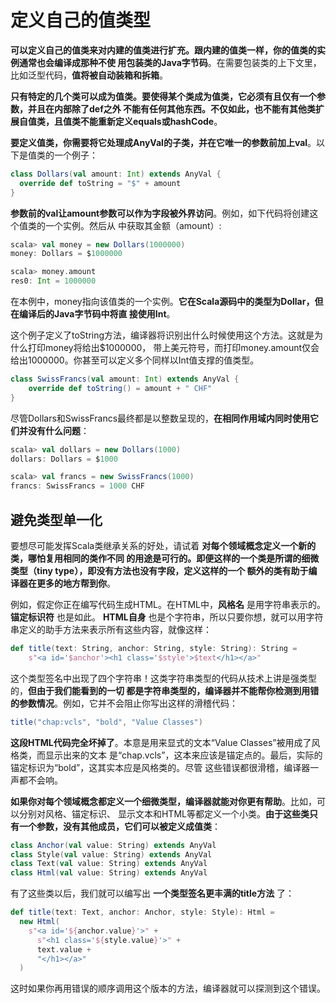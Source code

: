 定义自己的值类型
===================================================================================
**可以定义自己的值类来对内建的值类进行扩充。跟内建的值类一样，你的值类的实例通常也会编译成那种不使
用包装类的Java字节码**。在需要包装类的上下文里，比如泛型代码，**值将被自动装箱和拆箱**。

**只有特定的几个类可以成为值类。要使得某个类成为值类，它必须有且仅有一个参数，并且在内部除了def之外
不能有任何其他东西。不仅如此，也不能有其他类扩展自值类，且值类不能重新定义equals或hashCode**。

**要定义值类，你需要将它处理成AnyVal的子类，并在它唯一的参数前加上val**。以下是值类的一个例子：
```scala
class Dollars(val amount: Int) extends AnyVal {
  override def toString = "$" + amount
}
```
**参数前的val让amount参数可以作为字段被外界访问**。例如，如下代码将创建这个值类的一个实例。然后从
中获取其金额（amount）:
```scala
scala> val money = new Dollars(1000000)
money: Dollars = $1000000

scala> money.amount
res0: Int = 1000000
```
在本例中，money指向该值类的一个实例。**它在Scala源码中的类型为Dollar，但在编译后的Java字节码中将直
接使用Int**。

这个例子定义了toString方法，编译器将识别出什么时候使用这个方法。这就是为什么打印money将给出$1000000，
带上美元符号，而打印money.amount仅会给出1000000。你甚至可以定义多个同样以Int值支撑的值类型。
```scala
class SwissFrancs(val amount: Int) extends AnyVal {
    override def toString() = amount + " CHF"
}
```
尽管Dollars和SwissFrancs最终都是以整数呈现的，**在相同作用域内同时使用它们并没有什么问题**：
```scala
scala> val dollars = new Dollars(1000)
dollars: Dollars = $1000

scala> val francs = new SwissFrancs(1000)
francs: SwissFrancs = 1000 CHF
```

## 避免类型单一化
要想尽可能发挥Scala类继承关系的好处，请试着 **对每个领域概念定义一个新的类，哪怕复用相同的类作不同
的用途是可行的。即便这样的一个类是所谓的细微类型（tiny type），即没有方法也没有字段，定义这样的一个
额外的类有助于编译器在更多的地方帮到你**。

例如，假定你正在编写代码生成HTML。在HTML中，**风格名** 是用字符串表示的。**锚定标识符** 也是如此。
**HTML自身** 也是个字符串，所以只要你想，就可以用字符串定义的助手方法来表示所有这些内容，就像这样：
```scala
def title(text: String, anchor: String, style: String): String =
    s"<a id='$anchor'><h1 class='$style'>$text</h1></a>"
```
这个类型签名中出现了四个字符串！这类字符串类型的代码从技术上讲是强类型的，**但由于我们能看到的一切
都是字符串类型的，编译器并不能帮你检测到用错的参数情况**。例如，它并不会阻止你写出这样的滑稽代码：
```scala
title("chap:vcls", "bold", "Value Classes")
```
**这段HTML代码完全坏掉了**。本意是用来显式的文本“Value Classes”被用成了风格类，而显示出来的文本
是“chap.vcls”，这本来应该是锚定点的。最后，实际的锚定标识为“bold”，这其实本应是风格类的。尽管
这些错误都很滑稽，编译器一声都不会响。

**如果你对每个领域概念都定义一个细微类型，编译器就能对你更有帮助**。比如，可以分别对风格、锚定标识、
显示文本和HTML等都定义一个小类。**由于这些类只有一个参数，没有其他成员，它们可以被定义成值类**：
```scala
class Anchor(val value: String) extends AnyVal 
class Style(val value: String) extends AnyVal 
class Text(val value: String) extends AnyVal
class Html(val value: String) extends AnyVal 
```
有了这些类以后，我们就可以编写出 **一个类型签名更丰满的title方法** 了：
```scala
def title(text: Text, anchor: Anchor, style: Style): Html =
  new Html(
    s"<a id='${anchor.value}'>" +
      s"<h1 class='${style.value}'>" +
      text.value +
      "</h1></a>"
  )
```
这时如果你再用错误的顺序调用这个版本的方法，编译器就可以探测到这个错误。









